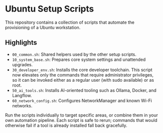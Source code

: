 # Ubuntu Setup Scripts

This repository contains a collection of scripts that automate the provisioning of a Ubuntu workstation.

## Highlights
- `00_common.sh`: Shared helpers used by the other setup scripts.
- `10_system_base.sh`: Prepares core system settings and unattended upgrades.
- `30_developer_env.sh`: Installs the core developer toolchain. This script now elevates only the commands that require administrator privileges, so it can be invoked either as a regular user (with sudo available) or as root.
- `50_ai_tools.sh`: Installs AI-oriented tooling such as Ollama, Docker, and Langflow.
- `60_network_config.sh`: Configures NetworkManager and known Wi-Fi networks.

Run the scripts individually to target specific areas, or combine them in your own automation pipeline. Each script is safe to rerun; commands that would otherwise fail if a tool is already installed fall back gracefully.
